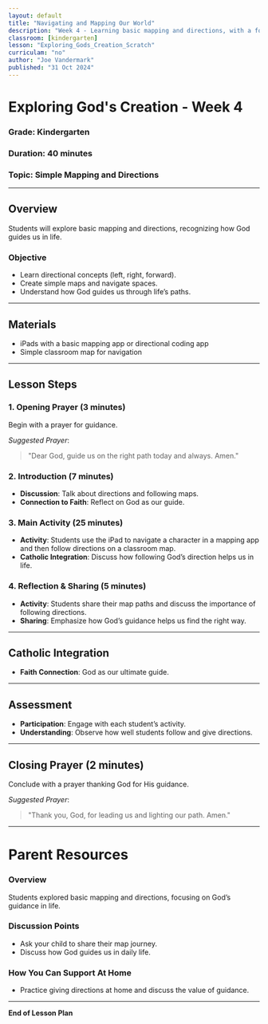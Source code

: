 ```yaml
---
layout: default
title: "Navigating and Mapping Our World"
description: "Week 4 - Learning basic mapping and directions, with a focus on God's guidance in our lives."
classroom: [kindergarten]
lesson: "Exploring_Gods_Creation_Scratch"
curriculam: "no"
author: "Joe Vandermark"
published: "31 Oct 2024"
---
```


# Exploring God's Creation - Week 4

### **Grade**: Kindergarten  
### **Duration**: 40 minutes  
### **Topic**: Simple Mapping and Directions

---

## **Overview**
Students will explore basic mapping and directions, recognizing how God guides us in life.

### **Objective**
- Learn directional concepts (left, right, forward).
- Create simple maps and navigate spaces.
- Understand how God guides us through life’s paths.

---

## **Materials**
- iPads with a basic mapping app or directional coding app
- Simple classroom map for navigation

---

## **Lesson Steps**

### **1. Opening Prayer (3 minutes)**
Begin with a prayer for guidance.

_Suggested Prayer_:  
> "Dear God, guide us on the right path today and always. Amen."

### **2. Introduction (7 minutes)**
- **Discussion**: Talk about directions and following maps.
- **Connection to Faith**: Reflect on God as our guide.

### **3. Main Activity (25 minutes)**
- **Activity**: Students use the iPad to navigate a character in a mapping app and then follow directions on a classroom map.
- **Catholic Integration**: Discuss how following God’s direction helps us in life.

### **4. Reflection & Sharing (5 minutes)**
- **Activity**: Students share their map paths and discuss the importance of following directions.
- **Sharing**: Emphasize how God’s guidance helps us find the right way.

---

## **Catholic Integration**
- **Faith Connection**: God as our ultimate guide.

---

## **Assessment**
- **Participation**: Engage with each student’s activity.
- **Understanding**: Observe how well students follow and give directions.

---

## **Closing Prayer (2 minutes)**
Conclude with a prayer thanking God for His guidance.

_Suggested Prayer_:  
> "Thank you, God, for leading us and lighting our path. Amen."

---

# Parent Resources

### **Overview**
Students explored basic mapping and directions, focusing on God’s guidance in life.

### **Discussion Points**
- Ask your child to share their map journey.
- Discuss how God guides us in daily life.

### **How You Can Support At Home**
- Practice giving directions at home and discuss the value of guidance.

---

**End of Lesson Plan**

